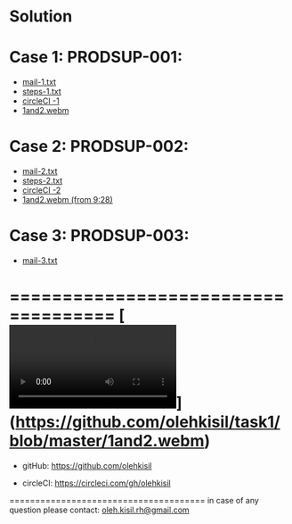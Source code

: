# Solution


Case 1: PRODSUP-001:
====================
* [mail-1.txt](https://github.com/olehkisil/task1/blob/master/mail-1.txt)
* [steps-1.txt](https://github.com/olehkisil/task1/blob/master/steps-1.txt)
* [circleCI -1](https://circleci.com/gh/olehkisil/podam/49#tests)
* [1and2.webm](https://github.com/olehkisil/task1/blob/master/1and2.webm)


Case 2: PRODSUP-002:
====================
* [mail-2.txt](https://github.com/olehkisil/task1/blob/master/mail-2.txt)
* [steps-2.txt](https://github.com/olehkisil/task1/blob/master/steps-2.txt)
* [circleCI -2](https://circleci.com/gh/olehkisil/commons-csv/8#tests)
* [1and2.webm (from 9:28)](https://github.com/olehkisil/task1/blob/master/1and2.webm)


Case 3: PRODSUP-003:
====================
* [mail-3.txt](https://github.com/olehkisil/task1/blob/master/mail-3.txt)


====================================
[![video for Case 1 and Case 2](https://github.com/olehkisil/task1/blob/master/1and2.webm)]        (https://github.com/olehkisil/task1/blob/master/1and2.webm)
======================================

* gitHub:
https://github.com/olehkisil

* circleCI:
https://circleci.com/gh/olehkisil

======================================
in case of any question please contact:
oleh.kisil.rh@gmail.com
